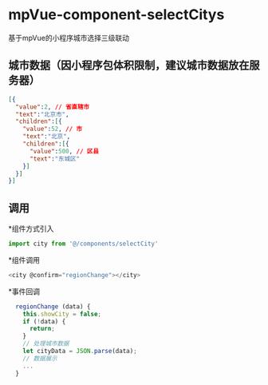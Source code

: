 # mpVue-component-selectCitys
基于mpVue的小程序城市选择三级联动

## 城市数据（因小程序包体积限制，建议城市数据放在服务器）
```json
[{
  "value":2, // 省直辖市
  "text":"北京市",
  "children":[{
    "value":52, // 市
    "text":"北京",
    "children":[{
      "value":500, // 区县
      "text":"东城区"
    }]
  }]
}]
```
## 调用
 *组件方式引入
 ```js
 import city from '@/components/selectCity'
 ```
 *组件调用
 ```js
 <city @confirm="regionChange"></city>
 ```
*事件回调
```js
  regionChange (data) {
    this.showCity = false;
    if (!data) {
      return;
    }
    // 处理城市数据
    let cityData = JSON.parse(data);
    // 数据展示
    ...
  }
```
